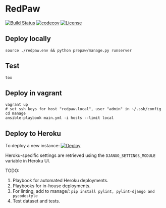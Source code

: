# RedPaw

[![Build Status](https://travis-ci.org/oleyka/RedPaw.svg?branch=detour%2Fdjango-practice)](https://travis-ci.org/oleyka/RedPaw)
[![codecov](https://codecov.io/gh/oleyka/RedPaw/branch/master/graph/badge.svg)](https://codecov.io/gh/oleyka/RedPaw)
[![License](https://img.shields.io/badge/license-BSD-blue.svg)](https://github.com/oleyka/RedPaw)


Deploy locally
--------------
```
source ./redpaw.env && python prepaw/manage.py runserver
```

Test
----
```
tox
```

Deploy in vagrant
-----------------
```
vagrant up
# set ssh keys for host "redpaw.local", user "admin" in ~/.ssh/config
cd manage
ansible-playbook main.yml -i hosts --limit local
```

Deploy to Heroku
----------------
To deploy a new instance:
[![Deploy](https://www.herokucdn.com/deploy/button.png)](https://heroku.com/deploy?env[DJANGO_SETTINGS_MODULE]=prepaw.heroku-settings)

Heroku-specific settings are retrieved using the ```DJANGO_SETTINGS_MODULE``` variable in Heroku UI.

TODO:

1. Playbook for automated Heroku deployments.
2. Playbooks for in-house deployments.
3. For linting, add to manage/: ```pip install pylint, pylint-django and pycodestyle```
4. Test dataset and tests.
